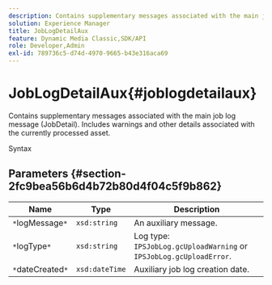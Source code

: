 ```yaml
---
description: Contains supplementary messages associated with the main job log message (JobDetail). Includes warnings and other details associated with the currently processed asset.
solution: Experience Manager
title: JobLogDetailAux
feature: Dynamic Media Classic,SDK/API
role: Developer,Admin
exl-id: 789736c5-d74d-4970-9665-b43e316aca69
---
```

# JobLogDetailAux{#joblogdetailaux}

Contains supplementary messages associated with the main job log message (JobDetail). Includes warnings and other details associated with the currently processed asset.

 Syntax 

## Parameters {#section-2fc9bea56b6d4b72b80d4f04c5f9b862}

|  Name  | Type  | Description  |
|---|---|---|
|  `*`logMessage`*`  | `xsd:string`  | An auxiliary message.  |
|  `*`logType`*`  | `xsd:string`  |Log type: `IPSJobLog.gcUploadWarning` or `IPSJobLog.gcUploadError`.  |
|  `*`dateCreated`*`  | `xsd:dateTime`  | Auxiliary job log creation date.  |
